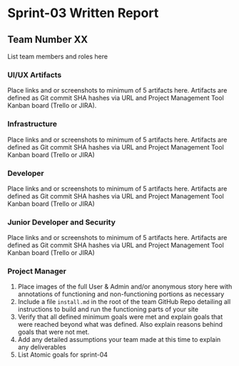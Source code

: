 # Sprint-03 Written Report

## Team Number XX

List team members and roles here

### UI/UX Artifacts

Place links and or screenshots to minimum of 5 artifacts here. Artifacts are defined as Git commit SHA hashes via URL and Project Management Tool Kanban board (Trello or JIRA).

### Infrastructure

Place links and or screenshots to minimum of 5 artifacts here. Artifacts are defined as Git commit SHA hashes via URL and Project Management Tool Kanban board (Trello or JIRA)

### Developer

Place links and or screenshots to minimum of 5 artifacts here. Artifacts are defined as Git commit SHA hashes via URL and Project Management Tool Kanban board (Trello or JIRA)

### Junior Developer and Security

Place links and or screenshots to minimum of 5 artifacts here.  Artifacts are defined as Git commit SHA hashes via URL and Project Management Tool Kanban board (Trello or JIRA)

### Project Manager

1. Place images of the full User & Admin and/or anonymous story here with annotations of functioning and non-functioning portions as necessary
1. Include a file  ```install.md``` in the root of the team GitHub Repo detailing all instructions to build and run the functioning parts of your site
1. Verify that all defined minimum goals were met and explain goals that were reached beyond what was defined.  Also explain reasons behind goals that were not met.
1. Add any detailed assumptions your team made at this time to explain any deliverables
1. List Atomic goals for sprint-04
